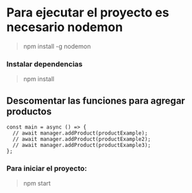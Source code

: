 # Para ejecutar el proyecto es necesario nodemon

> npm install -g nodemon

### Instalar dependencias

> npm install

## Descomentar las funciones para agregar productos

```
const main = async () => {
  // await manager.addProduct(productExample);
  // await manager.addProduct(productExample2);
  // await manager.addProduct(productExample3);
};
```

### Para iniciar el proyecto:

> npm start
